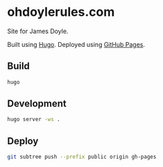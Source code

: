 ohdoylerules.com
================

Site for James Doyle.

Built using [Hugo](https://gohugo.io/). Deployed using [GitHub Pages](https://pages.github.com/).

## Build

```sh
hugo
```

## Development

```sh
hugo server -ws .
```

## Deploy

```sh
git subtree push --prefix public origin gh-pages
```
